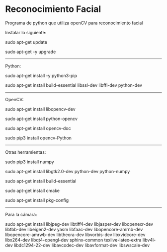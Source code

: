 # Reconocimiento Facial
Programa de python que utiliza openCV para reconocimiento facial

Instalar lo siguiente:


sudo apt-get update

sudo apt-get -y upgrade

_______________________________________

Python:  

sudo apt-get install -y python3-pip

sudo apt-get install build-essential libssl-dev libffi-dev python-dev


________________________________________


OpenCV:

sudo apt-get install libopencv-dev

sudo apt-get install python-opencv 

sudo apt-get install opencv-doc

sudo pip3 install opencv-Python


________________________________________



Otras herramientas:

sudo pip3 install numpy

sudo apt-get install libgtk2.0-dev python-dev python-numpy

sudo apt-get install build-essential

sudo apt-get install cmake

sudo apt-get install pkg-config


___________________________________


Para la cámara:

sudo apt-get install libjpeg-dev libtiff4-dev libjasper-dev libopenexr-dev libtbb-dev libeigen2-dev yasm
libfaac-dev libopencore-amrnb-dev libopencore-amrwb-dev libtheora-dev libvorbis-dev libxvidcore-dev libx264-dev libqt4-opengl-dev sphinx-common texlive-latex-extra libv4l-dev libdc1294-22-dev libavcodec-dev libavformat-dev libswscale-dev


